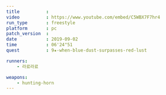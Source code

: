 ```yaml
---
title          :
video          : https://www.youtube.com/embed/C5WBX7F7hr4
run_type       : freestyle
platform       : pc
patch_version  : 
date           : 2019-09-02
time           : 06'24"51
quest          : 9★-when-blue-dust-surpasses-red-lust

runners:
    - 라료라료

weapons:
    - hunting-horn
---
```

